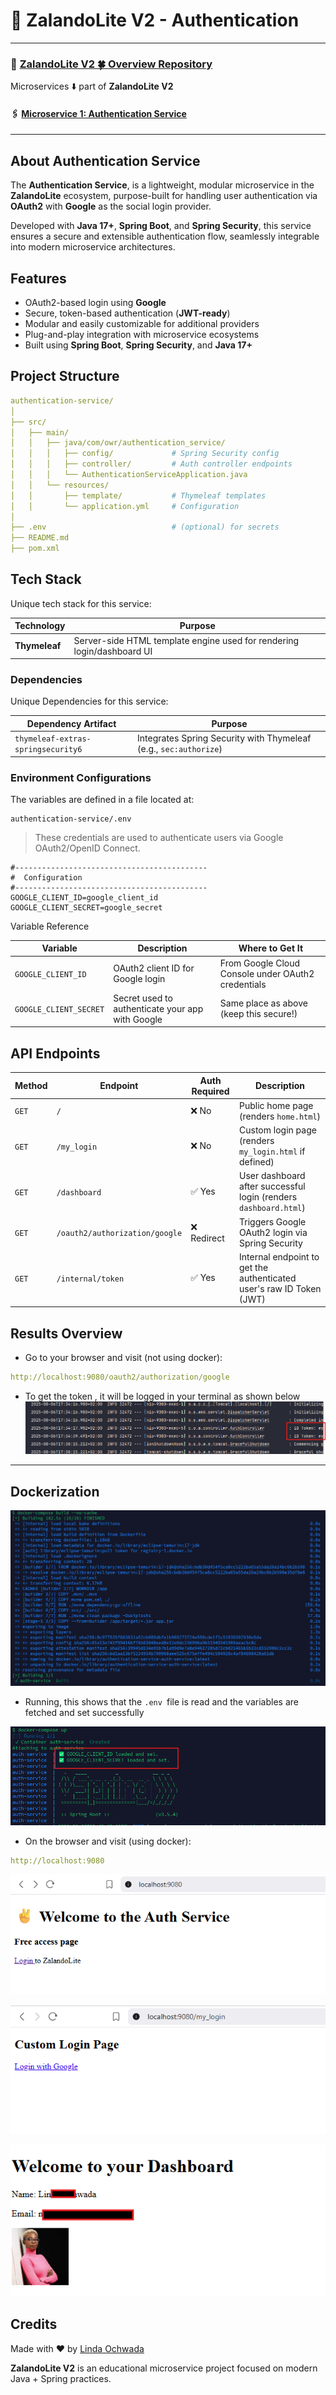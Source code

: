 # 🔐 ZalandoLite V2 - Authentication

---
###   🔗 [ZalandoLite V2  🍀 Overview Repository ](https://github.com/Ochwada/ZalandoLiteV2-MicroservicesArchitecture)
 Microservices ⬇️ part of **ZalandoLite V2**
#### 🖇️ [Microservice 1: Authentication Service](https://github.com/Ochwada/ZalandoLiteV2-authentication)


---
##  About Authentication Service

The  **Authentication Service**, is a lightweight, modular microservice in the **ZalandoLite** ecosystem, purpose-built 
for handling user authentication via **OAuth2** with **Google** as the social login provider.

Developed with **Java 17+**, **Spring Boot**, and **Spring Security**, this service ensures a secure and extensible 
authentication flow, seamlessly integrable into modern microservice architectures.


##  Features

- OAuth2-based login using **Google**
- Secure, token-based authentication (**JWT-ready**)
- Modular and easily customizable for additional providers
- Plug-and-play integration with microservice ecosystems
- Built using **Spring Boot**, **Spring Security**, and **Java 17+**

## Project Structure
```yaml
authentication-service/
│
├── src/
│   ├── main/
│   │   ├── java/com/owr/authentication_service/
│   │   │   ├── config/             # Spring Security config
│   │   │   ├── controller/         # Auth controller endpoints
│   │   │   └── AuthenticationServiceApplication.java
│   │   └── resources/
│   │       ├── template/           # Thymeleaf templates
│   │       └── application.yml     # Configuration
│
├── .env                            # (optional) for secrets
├── README.md
├── pom.xml

```

## Tech Stack 
Unique tech stack  for this service:

| Technology          | Purpose                                                                      |
|---------------------|------------------------------------------------------------------------------|
| **Thymeleaf**       | Server-side HTML template engine used for rendering login/dashboard UI       |


### Dependencies
Unique Dependencies for this service: 

| Dependency Artifact                 | Purpose                                                                 |
|-------------------------------------|-------------------------------------------------------------------------|
| `thymeleaf-extras-springsecurity6`  | Integrates Spring Security with Thymeleaf (e.g., `sec:authorize`)       |



### Environment Configurations
The variables are defined  in a file located at:
```.dotenv
authentication-service/.env
```
> These credentials are used to authenticate users via Google OAuth2/OpenID Connect.

```.dotenv
#-------------------------------------------
#  Configuration
#-------------------------------------------
GOOGLE_CLIENT_ID=google_client_id
GOOGLE_CLIENT_SECRET=google_secret
```

Variable Reference

| Variable               | Description                                      | Where to Get It                                    |
|------------------------|--------------------------------------------------|----------------------------------------------------|
| `GOOGLE_CLIENT_ID`     | OAuth2 client ID for Google login                | From Google Cloud Console under OAuth2 credentials |
| `GOOGLE_CLIENT_SECRET` | Secret used to authenticate your app with Google | Same place as above (keep this secure!)            |


## API Endpoints
| Method | Endpoint                       | Auth Required | Description                                                          |
|--------|--------------------------------|---------------|----------------------------------------------------------------------|
| `GET`  | `/`                            | ❌ No          | Public home page (renders `home.html`)                               |
| `GET`  | `/my_login`                    | ❌ No          | Custom login page (renders `my_login.html` if defined)               |
| `GET`  | `/dashboard`                   | ✅ Yes         | User dashboard after successful login (renders `dashboard.html`)     |
| `GET`  | `/oauth2/authorization/google` | ❌ Redirect    | Triggers Google OAuth2 login via Spring Security                     |
| `GET`  | `/internal/token`              | ✅ Yes         | Internal endpoint to get the authenticated user's raw ID Token (JWT) |
                       


## Results Overview
- Go to your browser and visit (not using docker):
```yaml
http://localhost:9080/oauth2/authorization/google
```


- To get the token , it will be logged in your terminal as shown below
![img_1.png](img_1.png)
---

## Dockerization

![img_2.png](img_2.png)

 - Running, this shows that the `.env `file is read  and the variables are fetched  and set successfully

![img_3.png](img_3.png)

- On the browser and visit (using docker):
```yaml
http://localhost:9080
```
![img_4.png](img_4.png)

![img_5.png](img_5.png)

![img_6.png](img_6.png)
## Credits
Made with ❤️ by [Linda Ochwada](https://www.linkedin.com/in/ochwada-l-66630a36/)

**ZalandoLite V2** is an educational microservice project focused on modern Java + Spring practices.